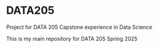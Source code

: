 # DATA205
Project for DATA 205 Capstone experience in Data Science

This is my main repository for DATA 205 Spring 2025
